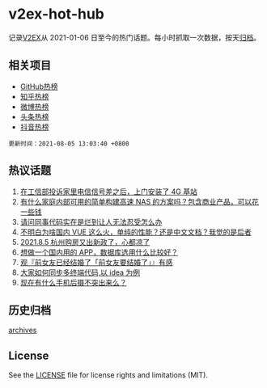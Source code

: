 # v2ex-hot-hub

 记录[V2EX](https://www.v2ex.com/)从 2021-01-06 日至今的热门话题。每小时抓取一次数据，按天[归档](archives)。
 
 ## 相关项目

- [GitHub热榜](https://github.com/snaildev/github-hot-hub)
- [知乎热榜](https://github.com/snaildev/zhihu-hot-hub)
- [微博热榜](https://github.com/snaildev/weibo-hot-hub)
- [头条热榜](https://github.com/snaildev/toutiao-hot-hub)
- [抖音热榜](https://github.com/snaildev/douyin-hot-hub)


 `更新时间：2021-08-05 13:03:40 +0800`

## 热议话题

1. [在工信部投诉家里电信信号差之后，上门安装了 4G 基站](https://www.v2ex.com/t/793653)
1. [有什么家庭内部可用的简单构建高速 NAS 的方案吗？包含商业产品，可以花一些钱](https://www.v2ex.com/t/793641)
1. [请问同事代码实在是烂到让人无法忍受怎么办](https://www.v2ex.com/t/793601)
1. [不明白为啥国内 VUE 这么火，单纯的性能？还是中文文档？我觉的是后者](https://www.v2ex.com/t/793740)
1. [2021.8.5 杭州购房又出新政了，心都凉了](https://www.v2ex.com/t/793762)
1. [想做一个国内用的 APP，数据库选用什么比较好？](https://www.v2ex.com/t/793662)
1. [观『前女友已经结婚了「前女友要结婚了」』有感](https://www.v2ex.com/t/793792)
1. [大家如何同步多终端代码,以 idea 为例](https://www.v2ex.com/t/793615)
1. [现在有什么手机后摄不突出来么？](https://www.v2ex.com/t/793752)

## 历史归档

[archives](archives)

## License

See the [LICENSE](LICENSE) file for license rights and limitations (MIT).
